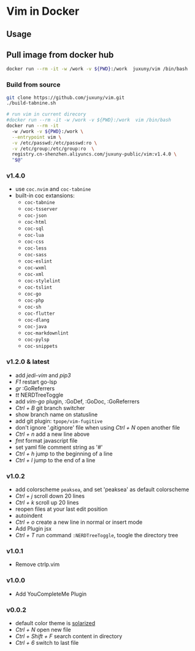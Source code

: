 # Vim in Docker

## Usage

## Pull image from docker hub

```bash
docker run --rm -it -w /work -v ${PWD}:/work  juxuny/vim /bin/bash
```

### Build from source

```bash
git clone https://github.com/juxuny/vim.git
./build-tabnine.sh

# run vim in current direcory
#docker run --rm -it -w /work -v ${PWD}:/work  vim /bin/bash
docker run --rm -it 
  -w /work -v ${PWD}:/work \
  --entrypoint vim \
  -v /etc/passwd:/etc/passwd:ro \
  -v /etc/group:/etc/group:ro  \
  registry.cn-shenzhen.aliyuncs.com/juxuny-public/vim:v1.4.0 \
  "$@"
```

### v1.4.0

* use `coc.nvim` and `coc-tabnine`
* built-in coc extansions:
  * `coc-tabnine`
  * `coc-tsserver`
  * `coc-json`
  * `coc-html`
  * `coc-sql`
  * `coc-lua`
  * `coc-css`
  * `coc-less`
  * `coc-sass`
  * `coc-eslint`
  * `coc-wxml`
  * `coc-xml`
  * `coc-stylelint`
  * `coc-tslint`
  * `coc-go`
  * `coc-php`
  * `coc-sh`
  * `coc-flutter`
  * `coc-dlang`
  * `coc-java`
  * `coc-markdownlint`
  * `coc-pylsp`
  * `coc-snippets`

### v1.2.0 & latest

* add *jedi-vim* and *pip3*
* *F1* restart go-lsp
* *gr* :GoReferrers
* *tt* NERDTreeToggle
* add *vim-go* plugin, :GoDef, :GoDoc, :GoReferrers
* *Ctrl + B* git branch switcher
* show branch name on statusline
* add git plugin: `tpope/vim-fugitive`
* don't ignore '.gitignore' file when using *Ctrl + N* open another file
* *Ctrl + n* add a new line above
* *fmt* format javascript file
* set yaml file comment string as '#'
* *Ctrl + h* jump to the beginning of a line
* *Ctrl + l* jump to the end of a line

### v1.0.2

* add colorscheme `peaksea`, and set 'peaksea' as default colorscheme
* *Ctrl + j* scroll down 20 lines
* *Ctrl + k* scroll up 20 lines
* reopen files at your last edit position
* autoindent
* *Ctrl + o* create a new line in normal or insert mode
* Add Plugin jsx
* *Ctrl + T* run command `:NERDTreeToggle`, toogle the directory tree

### v1.0.1

* Remove ctrlp.vim

### v1.0.0

* Add YouCompleteMe Plugin

### v0.0.2

* default color theme is [solarized](https://github.com/altercation/vim-colors-solarized.git)
* *Ctrl + N* open new file
* *Ctrl + Shift + F* search content in directory
* *Ctrl + 6* switch to last file
